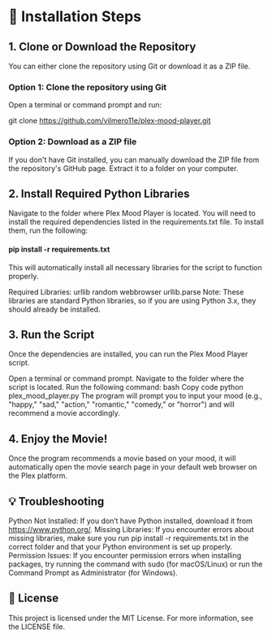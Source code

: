 # 🚀 Installation Steps


## 1. Clone or Download the Repository
You can either clone the repository using Git or download it as a ZIP file.

### Option 1: Clone the repository using Git
Open a terminal or command prompt and run:

git clone https://github.com/vilmero11e/plex-mood-player.git

### Option 2: Download as a ZIP file
If you don't have Git installed, you can manually download the ZIP file from the repository's GitHub page. Extract it to a folder on your computer.

## 2. Install Required Python Libraries
Navigate to the folder where Plex Mood Player is located. You will need to install the required dependencies listed in the requirements.txt file. To install them, run the following:


#### pip install -r requirements.txt

This will automatically install all necessary libraries for the script to function properly.

Required Libraries:
urllib
random
webbrowser
urllib.parse
Note: These libraries are standard Python libraries, so if you are using Python 3.x, they should already be installed.

## 3. Run the Script
Once the dependencies are installed, you can run the Plex Mood Player script.

Open a terminal or command prompt.
Navigate to the folder where the script is located.
Run the following command:
bash
Copy code
python plex_mood_player.py
The program will prompt you to input your mood (e.g., "happy," "sad," "action," "romantic," "comedy," or "horror") and will recommend a movie accordingly.

## 4. Enjoy the Movie!
Once the program recommends a movie based on your mood, it will automatically open the movie search page in your default web browser on the Plex platform.

## 💡 Troubleshooting
Python Not Installed: If you don’t have Python installed, download it from https://www.python.org/.
Missing Libraries: If you encounter errors about missing libraries, make sure you run pip install -r requirements.txt in the correct folder and that your Python environment is set up properly.
Permission Issues: If you encounter permission errors when installing packages, try running the command with sudo (for macOS/Linux) or run the Command Prompt as Administrator (for Windows).

## 📝 License
This project is licensed under the MIT License. For more information, see the LICENSE file.
